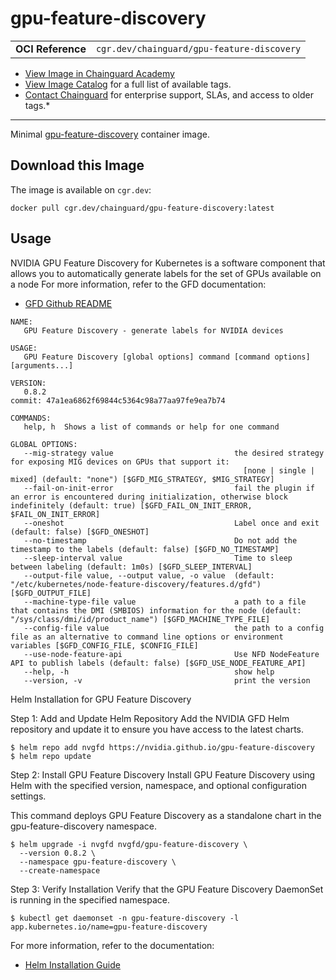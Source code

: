 <!--monopod:start-->
# gpu-feature-discovery
| | |
| - | - |
| **OCI Reference** | `cgr.dev/chainguard/gpu-feature-discovery` |


* [View Image in Chainguard Academy](https://edu.chainguard.dev/chainguard/chainguard-images/reference/gpu-feature-discovery/overview/)
* [View Image Catalog](https://console.enforce.dev/images/catalog) for a full list of available tags.
* [Contact Chainguard](https://www.chainguard.dev/chainguard-images) for enterprise support, SLAs, and access to older tags.*

---
<!--monopod:end-->

<!--overview:start-->
Minimal [gpu-feature-discovery](https://github.com/NVIDIA/gpu-feature-discovery) container image.
<!--overview:end-->

<!--getting:start-->
## Download this Image
The image is available on `cgr.dev`:

```
docker pull cgr.dev/chainguard/gpu-feature-discovery:latest
```
<!--getting:end-->

<!--body:start-->
## Usage

NVIDIA GPU Feature Discovery for Kubernetes is a software component that allows you to automatically generate labels for the set of GPUs available on a node
For more information, refer to the GFD documentation:
- [GFD Github README](https://github.com/NVIDIA/gpu-feature-discovery/blob/main/README.md#installing-via-helm-install)

```shell
NAME:
   GPU Feature Discovery - generate labels for NVIDIA devices

USAGE:
   GPU Feature Discovery [global options] command [command options] [arguments...]

VERSION:
   0.8.2
commit: 47a1ea6862f69844c5364c98a77aa97fe9ea7b74

COMMANDS:
   help, h  Shows a list of commands or help for one command

GLOBAL OPTIONS:
   --mig-strategy value                           the desired strategy for exposing MIG devices on GPUs that support it:
                                                    [none | single | mixed] (default: "none") [$GFD_MIG_STRATEGY, $MIG_STRATEGY]
   --fail-on-init-error                           fail the plugin if an error is encountered during initialization, otherwise block indefinitely (default: true) [$GFD_FAIL_ON_INIT_ERROR, $FAIL_ON_INIT_ERROR]
   --oneshot                                      Label once and exit (default: false) [$GFD_ONESHOT]
   --no-timestamp                                 Do not add the timestamp to the labels (default: false) [$GFD_NO_TIMESTAMP]
   --sleep-interval value                         Time to sleep between labeling (default: 1m0s) [$GFD_SLEEP_INTERVAL]
   --output-file value, --output value, -o value  (default: "/etc/kubernetes/node-feature-discovery/features.d/gfd") [$GFD_OUTPUT_FILE]
   --machine-type-file value                      a path to a file that contains the DMI (SMBIOS) information for the node (default: "/sys/class/dmi/id/product_name") [$GFD_MACHINE_TYPE_FILE]
   --config-file value                            the path to a config file as an alternative to command line options or environment variables [$GFD_CONFIG_FILE, $CONFIG_FILE]
   --use-node-feature-api                         Use NFD NodeFeature API to publish labels (default: false) [$GFD_USE_NODE_FEATURE_API]
   --help, -h                                     show help
   --version, -v                                  print the version
```

Helm Installation for GPU Feature Discovery

Step 1: Add and Update Helm Repository
Add the NVIDIA GFD Helm repository and update it to ensure you have access to the latest charts.

```shell
$ helm repo add nvgfd https://nvidia.github.io/gpu-feature-discovery
$ helm repo update
```

Step 2: Install GPU Feature Discovery
Install GPU Feature Discovery using Helm with the specified version, namespace, and optional configuration settings.

This command deploys GPU Feature Discovery as a standalone chart in the gpu-feature-discovery namespace.
```shell
$ helm upgrade -i nvgfd nvgfd/gpu-feature-discovery \
  --version 0.8.2 \
  --namespace gpu-feature-discovery \
  --create-namespace
```

Step 3: Verify Installation
Verify that the GPU Feature Discovery DaemonSet is running in the specified namespace.

```shell
$ kubectl get daemonset -n gpu-feature-discovery -l app.kubernetes.io/name=gpu-feature-discovery
```
For more information, refer to the documentation:
- [Helm Installation Guide](https://github.com/NVIDIA/gpu-feature-discovery/blob/main/README.md#installing-via-helm-install)
<!--body:end-->
